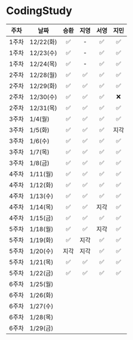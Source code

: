 # CodingStudy


|주차|날짜|승환|지영|서영|지민|
|--------|--------|:-------:|:-------:|:-------:|:-------:|
|1주차|12/22(화)|✅|-|✅|✅|
|1주차|12/23(수)|✅|-|✅|✅|
|1주차|12/24(목)|✅|-|✅|✅|
|2주차|12/28(월)|✅|✅|✅|✅|
|2주차|12/29(화)|✅|✅|✅|✅|
|2주차|12/30(수)|✅|✅|✅|❌|
|2주차|12/31(목)|✅|✅|✅|✅|
|3주차|1/4(월)|✅|✅|✅|✅|
|3주차|1/5(화)|✅|✅|✅|지각|
|3주차|1/6(수)|✅|✅|✅|✅|
|3주차|1/7(목)|✅|✅|✅|✅|
|3주차|1/8(금)|✅|✅|✅|✅|
|4주차|1/11(월)|✅|✅|✅|✅|
|4주차|1/12(화)|✅|✅|✅|✅|
|4주차|1/13(수)|✅|✅|✅|✅|
|4주차|1/14(목)|✅|✅|지각|✅|
|4주차|1/15(금)|✅|✅|✅|✅|
|5주차|1/18(월)|✅|✅|지각|✅|
|5주차|1/19(화)|✅|지각|✅|✅|
|5주차|1/20(수)|지각|지각|✅|✅|
|5주차|1/21(목)|✅|✅|✅|✅|
|5주차|1/22(금)|✅|✅|✅|✅|
|6주차|1/25(월)|||||
|6주차|1/26(화)|||||
|6주차|1/27(수)|||||
|6주차|1/28(목)|||||
|6주차|1/29(금)|||||
